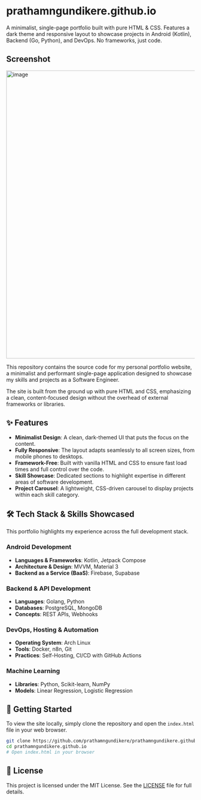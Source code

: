 # prathamngundikere.github.io
A minimalist, single-page portfolio built with pure HTML &amp; CSS. Features a dark theme and responsive layout to showcase projects in Android (Kotlin), Backend (Go, Python), and DevOps. No frameworks, just code.

## Screenshot

<img width="1349" height="769" alt="image" src="https://github.com/user-attachments/assets/c250e3cf-b93a-4268-8038-9eb8e5e38f56" />


This repository contains the source code for my personal portfolio website, a minimalist and performant single-page application designed to showcase my skills and projects as a Software Engineer.

The site is built from the ground up with pure HTML and CSS, emphasizing a clean, content-focused design without the overhead of external frameworks or libraries.

## ✨ Features

  * **Minimalist Design**: A clean, dark-themed UI that puts the focus on the content.
  * **Fully Responsive**: The layout adapts seamlessly to all screen sizes, from mobile phones to desktops.
  * **Framework-Free**: Built with vanilla HTML and CSS to ensure fast load times and full control over the code.
  * **Skill Showcase**: Dedicated sections to highlight expertise in different areas of software development.
  * **Project Carousel**: A lightweight, CSS-driven carousel to display projects within each skill category.

## 🛠️ Tech Stack & Skills Showcased

This portfolio highlights my experience across the full development stack.

### Android Development

  * **Languages & Frameworks**: Kotlin, Jetpack Compose
  * **Architecture & Design**: MVVM, Material 3
  * **Backend as a Service (BaaS)**: Firebase, Supabase

### Backend & API Development

  * **Languages**: Golang, Python
  * **Databases**: PostgreSQL, MongoDB
  * **Concepts**: REST APIs, Webhooks

### DevOps, Hosting & Automation

  * **Operating System**: Arch Linux
  * **Tools**: Docker, n8n, Git
  * **Practices**: Self-Hosting, CI/CD with GitHub Actions

### Machine Learning

  * **Libraries**: Python, Scikit-learn, NumPy
  * **Models**: Linear Regression, Logistic Regression

## 🚀 Getting Started

To view the site locally, simply clone the repository and open the `index.html` file in your web browser.

```bash
git clone https://github.com/prathamngundikere/prathamngundikere.github.io.git
cd prathamngundikere.github.io
# Open index.html in your browser
```

## 📄 License

This project is licensed under the MIT License. See the [LICENSE](https://github.com/prathamngundikere/prathamngundikere.github.io/blob/main/LICENSE) file for full details.
